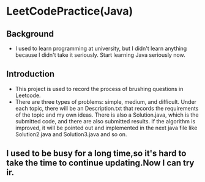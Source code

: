 # LeetCodePractice(Java)
## Background
 - I used to learn programming at university, but I didn't learn anything because I didn't take it seriously. Start learning Java seriously now.
## Introduction
 - This project is used to record the process of brushing questions in Leetcode.
 - There are three types of problems: simple, medium, and difficult. Under each topic, there will be an Description.txt that records the requirements of the topic and my own ideas. There is also a Solution.java, which is the submitted code, and there are also submitted results. If the algorithm is improved, it will be pointed out and implemented in the next java file like Solution2.java and Solution3.java and so on.
## I used to be busy for a long time,so it's hard to take the time to continue updating.Now I can try ir.
